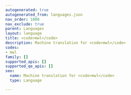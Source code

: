 ```yaml
---
autogenerated: true
autogenerated_from: languages.json
nav_order: 1000
nav_exclude: true
parent: Languages
layout: language
title: <code>mwl</code>
description: Machine translation for <code>mwl</code>
codes:
- mwl
family: []
supported_apis: []
supported_qe_apis: []
seo:
  name: Machine translation for <code>mwl</code>
  type: Language

---
```


